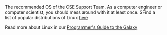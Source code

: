 The recommended OS of the CSE Support Team. As a computer engineer or computer scientist, you should mess around with it at least once. SFind a list of popular distributions of Linux [here](https://distrowatch.com/)

Read more about Linux in our [Programmer's Guide to the Galaxy](https://github.com/wrightedu/Programmers-Guide-to-the-Galaxy/blob/master/Getting-Started/linux.md)